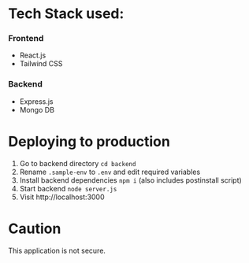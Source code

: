 # Tech Stack used:

### Frontend
- React.js
- Tailwind CSS

### Backend
- Express.js
- Mongo DB

# Deploying to production

1. Go to backend directory `cd backend`
2. Rename `.sample-env` to `.env` and edit required variables
3. Install backend dependencies `npm i` (also includes postinstall script)
4. Start backend `node server.js`
5. Visit http://localhost:3000

# Caution
This application is not secure.
